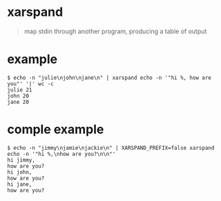 # xarspand

> map stdin through another program, producing a table of output

# example

```
$ echo -n "julie\njohn\njane\n" | xarspand echo -n '"hi %, how are you"' '|' wc -c
julie 21
john 20
jane 20
```

# comple example

```
$ echo -n "jimmy\njamie\njackie\n" | XARSPAND_PREFIX=false xarspand echo -n '"hi %,\nhow are you?\n\n"'
hi jimmy,
how are you?
hi john,
how are you?
hi jane,
how are you?
```
